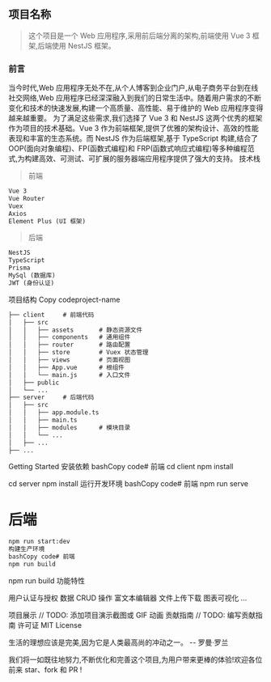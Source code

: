 ## 项目名称

> 这个项目是一个 Web 应用程序,采用前后端分离的架构,前端使用 Vue 3 框架,后端使用 NestJS 框架。

### 前言

当今时代,Web 应用程序无处不在,从个人博客到企业门户,从电子商务平台到在线社交网络,Web 应用程序已经深深融入到我们的日常生活中。随着用户需求的不断变化和技术的快速发展,构建一个高质量、高性能、易于维护的 Web 应用程序变得越来越重要。
为了满足这些需求,我们选择了 Vue 3 和 NestJS 这两个优秀的框架作为项目的技术基础。Vue 3 作为前端框架,提供了优雅的架构设计、高效的性能表现和丰富的生态系统。而 NestJS 作为后端框架,基于 TypeScript 构建,结合了 OOP(面向对象编程)、FP(函数式编程)和 FRP(函数式响应式编程)等多种编程范式,为构建高效、可测试、可扩展的服务器端应用程序提供了强大的支持。
技术栈

> 前端

```txt
Vue 3
Vue Router
Vuex
Axios
Element Plus (UI 框架)
```

> 后端

```txt
NestJS
TypeScript
Prisma
MySql (数据库)
JWT (身份认证)
```

项目结构
Copy codeproject-name

```txt
├── client     # 前端代码
│   ├── src
│   │   ├── assets       # 静态资源文件
│   │   ├── components   # 通用组件
│   │   ├── router       # 路由配置
│   │   ├── store        # Vuex 状态管理
│   │   ├── views        # 页面视图
│   │   ├── App.vue      # 根组件
│   │   └── main.js      # 入口文件
│   ├── public
│   └── ...
├── server     # 后端代码
│   ├── src
│   │   ├── app.module.ts
│   │   ├── main.ts
│   │   ├── modules      # 模块目录
│   │   └── ...
│   ├── ...
├── ...
```

Getting Started
安装依赖
bashCopy code# 前端
cd client
npm install

cd server
npm install
运行开发环境
bashCopy code# 前端
npm run serve

# 后端

```bash
npm run start:dev
构建生产环境
bashCopy code# 前端
npm run build
```


npm run build
功能特性

用户认证与授权
数据 CRUD 操作
富文本编辑器
文件上传下载
图表可视化
...

项目展示
// TODO: 添加项目演示截图或 GIF 动画
贡献指南
// TODO: 编写贡献指南
许可证
MIT License

生活的理想应该是完美,因为它是人类最高尚的冲动之一。 -- 罗曼·罗兰

我们将一如既往地努力,不断优化和完善这个项目,为用户带来更棒的体验!欢迎各位前来 star、fork 和 PR !
